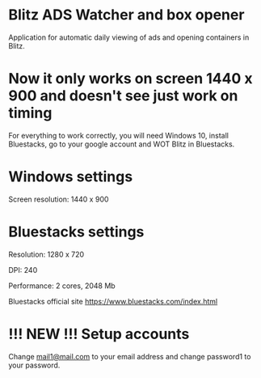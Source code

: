 # Blitz ADS Watcher and box opener

Application for automatic daily viewing of ads and opening containers in Blitz.

# Now it only works on screen 1440 x 900 and doesn't see just work on timing

For everything to work correctly, you will need Windows 10, install Bluestacks, go to your google account and WOT Blitz in Bluestacks.

# Windows settings
Screen resolution: 1440 x 900

# Bluestacks settings
Resolution: 1280 x 720

DPI: 240

Performance: 2 cores, 2048 Mb

Bluestacks official site https://www.bluestacks.com/index.html

# !!! NEW !!! Setup accounts
Change mail1@mail.com to your email address and change password1 to your password.
